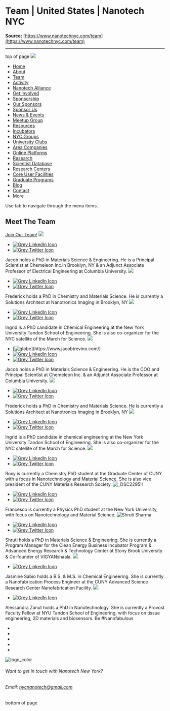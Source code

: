 # Team | United States | Nanotech NYC

**Source:** [https://www.nanotechnyc.com/team](https://www.nanotechnyc.com/team)

---

top of page
[![](https://static.wixstatic.com/media/08758d_7d20c73eab55413cb85b9725de9dddc7~/v1/fill/w_160,h_44,al_c,q_85,usm_0.66_1.00_0.01,enc_avif,quality_auto/)](https://www.nanotechnyc.com)
* [Home](https://www.nanotechnyc.com)
* [About](https://www.nanotechnyc.com/about)
* [Team](https://www.nanotechnyc.com/team)
* [Activity](https://www.nanotechnyc.com/activity)
* [Nanotech Alliance](https://www.nanotechnyc.com/nanotech-alliance)
* [Get Involved](https://www.nanotechnyc.com/get-involved)
* [Sponsorship](https://www.nanotechnyc.com/copy-of-sponsorship)
* [Our Sponsors](https://www.nanotechnyc.com/copy-of-our-sponsors)
* [Sponsor Us](https://www.nanotechnyc.com/sponsor)
* [News & Events](https://www.nanotechnyc.com/newsevents)
* [Meetup Group](https://www.nanotechnyc.com/meetup-group)
* [Resources](https://www.nanotechnyc.com/resources)
* [Incubators](https://www.nanotechnyc.com/incubators)
* [NYC Groups](https://www.nanotechnyc.com/nyc-groups)
* [University Clubs](https://www.nanotechnyc.com/university-clubs)
* [Area Companies](https://www.nanotechnyc.com/nyc-area-companies)
* [Online Platforms](https://www.nanotechnyc.com/online-platforms)
* [Research](https://www.nanotechnyc.com/nyc-research)
* [Scientist Database](https://www.nanotechnyc.com/scientistdatabase)
* [Research Centers](https://www.nanotechnyc.com/research-centers)
* [Core User Facilities](https://www.nanotechnyc.com/coreuserfacilities)
* [Graduate Programs](https://www.nanotechnyc.com/graduateprograms)
* [Blog](https://www.nanotechnyc.com/blog)
* [Contact](https://www.nanotechnyc.com/contact)
* More

Use tab to navigate through the menu items.
## Meet The Team
[Join Our Team!](https://www.nanotechnyc.com/get-involved)
![](https://static.wixstatic.com/media/08758d_63107f6400b34c9a9a8b67f1daf44a2d~/v1/fill/w_216,h_217,al_c,q_80,usm_0.66_1.00_0.01,enc_avif,quality_auto/)

* [![Grey LinkedIn Icon](https://static.wixstatic.com/media//v1/fill/w_42,h_42,al_c,q_85,usm_0.66_1.00_0.01,enc_avif,quality_auto/)](https://www.linkedin.com/in/jacob-t-trevino/)
* [![Grey Twitter Icon](https://static.wixstatic.com/media//v1/fill/w_42,h_42,al_c,q_85,usm_0.66_1.00_0.01,enc_avif,quality_auto/)](https://twitter.com/JTrevinoNano)

Jacob holds a PhD in Materials Science & Engineering. He is a Principal Scientist at Chemeleon Inc.in Brooklyn, NY & an Adjunct Associate Professor of Electrical Engineering at Columbia University.
![](https://static.wixstatic.com/media/08758d_549d738dd031459199c76462c1a1fef5~/v1/fill/w_216,h_217,al_c,q_85,usm_0.66_1.00_0.01,enc_avif,quality_auto/)

* [![Grey LinkedIn Icon](https://static.wixstatic.com/media//v1/fill/w_42,h_42,al_c,q_85,usm_0.66_1.00_0.01,enc_avif,quality_auto/)](https://www.linkedin.com/in/frederick-a-pearsall-39159583/)
* [![Grey Twitter Icon](https://static.wixstatic.com/media//v1/fill/w_42,h_42,al_c,q_85,usm_0.66_1.00_0.01,enc_avif,quality_auto/)](https://twitter.com/fredbrobro)

Frederick holds a PhD in Chemistry and Materials Science. He is currently a Solutions Architect at Nanotronics Imaging in Brooklyn, NY
![](https://static.wixstatic.com/media/08758d_04ed9bcb532c405599e4f45314e2afbb~/v1/fill/w_210,h_217,al_c,q_80,usm_0.66_1.00_0.01,enc_avif,quality_auto/)

* [![Grey LinkedIn Icon](https://static.wixstatic.com/media//v1/fill/w_42,h_42,al_c,q_85,usm_0.66_1.00_0.01,enc_avif,quality_auto/)](https://www.linkedin.com/in/ingridjparedes/)
* [![Grey Twitter Icon](https://static.wixstatic.com/media//v1/fill/w_42,h_42,al_c,q_85,usm_0.66_1.00_0.01,enc_avif,quality_auto/)](https://twitter.com/ingridjoylyn)

Ingrid is a PhD candidate in Chemical Engineering at the New York University Tandon School of Engineering. She is also co-organizer for the NYC satellite of the March for Science.
[![](https://static.wixstatic.com/media/08758d_63107f6400b34c9a9a8b67f1daf44a2d~/v1/fill/w_216,h_217,al_c,q_80,usm_0.66_1.00_0.01,enc_avif,quality_auto/)](https://www.jacobtrevino.com/)

* [![globe](https://static.wixstatic.com/media/08758d_ce52dbf3583d4d4f8562785b155d9b2d~/v1/fill/w_42,h_42,al_c,q_85,usm_0.66_1.00_0.01,enc_avif,quality_auto/08758d_ce52dbf3583d4d4f8562785b155d9b2d~)](https://www.jacobtrevino.com/)
* [![Grey LinkedIn Icon](https://static.wixstatic.com/media//v1/fill/w_42,h_42,al_c,q_85,usm_0.66_1.00_0.01,enc_avif,quality_auto/)](https://www.linkedin.com/in/jacob-t-trevino/)
* [![Grey Twitter Icon](https://static.wixstatic.com/media//v1/fill/w_42,h_42,al_c,q_85,usm_0.66_1.00_0.01,enc_avif,quality_auto/)](https://twitter.com/JTrevinoNano)

Jacob holds a PhD in Materials Science & Engineering. He is the COO and Principal Scientist at Chemeleon Inc. & an Adjunct Associate Professor at Columbia University.
![](https://static.wixstatic.com/media/08758d_549d738dd031459199c76462c1a1fef5~/v1/fill/w_216,h_217,al_c,q_85,usm_0.66_1.00_0.01,enc_avif,quality_auto/)

* [![Grey LinkedIn Icon](https://static.wixstatic.com/media//v1/fill/w_42,h_42,al_c,q_85,usm_0.66_1.00_0.01,enc_avif,quality_auto/)](https://www.linkedin.com/in/frederick-a-pearsall-39159583/)
* [![Grey Twitter Icon](https://static.wixstatic.com/media//v1/fill/w_42,h_42,al_c,q_85,usm_0.66_1.00_0.01,enc_avif,quality_auto/)](https://twitter.com/fredbrobro)

Frederick holds a PhD in Chemistry and Materials Science. He is currently a Solutions Architect at Nanotronics Imaging in Brooklyn, NY
![](https://static.wixstatic.com/media/08758d_04ed9bcb532c405599e4f45314e2afbb~/v1/fill/w_210,h_217,al_c,q_80,usm_0.66_1.00_0.01,enc_avif,quality_auto/)

* [![Grey LinkedIn Icon](https://static.wixstatic.com/media//v1/fill/w_42,h_42,al_c,q_85,usm_0.66_1.00_0.01,enc_avif,quality_auto/)](https://www.linkedin.com/in/ingridjparedes/)
* [![Grey Twitter Icon](https://static.wixstatic.com/media//v1/fill/w_42,h_42,al_c,q_85,usm_0.66_1.00_0.01,enc_avif,quality_auto/)](https://twitter.com/ingridjoylyn)

Ingrid is a PhD candidate in chemical engineering at the New York University Tandon School of Engineering. She is also co-organizer for the NYC satellite of the March for Science.
![](https://static.wixstatic.com/media/08758d_0fbba0aba7fe46ff846980fe639e50cc~/v1/fill/w_210,h_217,al_c,q_80,usm_0.66_1.00_0.01,enc_avif,quality_auto/)

* [![Grey LinkedIn Icon](https://static.wixstatic.com/media//v1/fill/w_42,h_42,al_c,q_85,usm_0.66_1.00_0.01,enc_avif,quality_auto/)](https://www.linkedin.com/in/roxana-piotrowska-a389a255/)
* [![Grey Twitter Icon](https://static.wixstatic.com/media//v1/fill/w_42,h_42,al_c,q_85,usm_0.66_1.00_0.01,enc_avif,quality_auto/)](https://twitter.com/RoxyPiotrowska)

Roxy is currently a Chemistry PhD student at the Graduate Center of CUNY with a focus in Nanotechnology and Material Science. She is also vice president of the CUNY Materials Research Society.
![_DSC2295!!](https://static.wixstatic.com/media/f5d344_98ef2b84bc2e4376b081c65ae2f44855~/v1/fill/w_210,h_217,al_c,q_80,usm_0.66_1.00_0.01,enc_avif,quality_auto/_DSC2295!!)

* [![Grey LinkedIn Icon](https://static.wixstatic.com/media//v1/fill/w_42,h_42,al_c,q_85,usm_0.66_1.00_0.01,enc_avif,quality_auto/)](https://www.linkedin.com/in/francesco-lavini-2b1985148/)
* [![Grey Twitter Icon](https://static.wixstatic.com/media//v1/fill/w_42,h_42,al_c,q_85,usm_0.66_1.00_0.01,enc_avif,quality_auto/)](https://twitter.com/laviniolavini)

Francesco is currently a Physics PhD student at the New York University, with focus on Nanotechnology and Material Science.
![Shruti Sharma ](https://static.wixstatic.com/media/08758d_7a4e539af1e6472aa0c4f12114774c94~/v1/fill/w_216,h_217,al_c,q_80,usm_0.66_1.00_0.01,enc_avif,quality_auto/Shruti%20Sharma%)

* [![Grey LinkedIn Icon](https://static.wixstatic.com/media//v1/fill/w_42,h_42,al_c,q_85,usm_0.66_1.00_0.01,enc_avif,quality_auto/)](https://www.linkedin.com/in/shrutisharmasbu/)
* [![Grey Twitter Icon](https://static.wixstatic.com/media//v1/fill/w_42,h_42,al_c,q_85,usm_0.66_1.00_0.01,enc_avif,quality_auto/)](https://twitter.com/TheSTEMnist)

Shruti holds a PhD in Materials Science & Engineering. She is currently a Program Manager for the Clean Energy Business Incubator Program & Advanced Energy Research & Technology Center at Stony Brook University & Co-founder of VIGYANshaala.
![](https://static.wixstatic.com/media/08758d_05fd7906ad4f4749bbcaef521e324967~/v1/fill/w_216,h_217,al_c,q_80,usm_0.66_1.00_0.01,enc_avif,quality_auto/)

* [![Grey LinkedIn Icon](https://static.wixstatic.com/media//v1/fill/w_42,h_42,al_c,q_85,usm_0.66_1.00_0.01,enc_avif,quality_auto/)](https://www.linkedin.com/in/jasmine-sabio-57931675/)

Jasmine Sabio holds a B.S. & M.S. in Chemical Engineering. She is currently a Nanofabrication Process Engineer at the CUNY Advanced Science Research Center Nanofabrication Facility. 
![](https://static.wixstatic.com/media/f5d344_13bc1028be9141758c8963520387c1a0~/v1/fill/w_216,h_217,al_c,q_80,usm_0.66_1.00_0.01,enc_avif,quality_auto/)

* [![Grey LinkedIn Icon](https://static.wixstatic.com/media//v1/fill/w_42,h_42,al_c,q_85,usm_0.66_1.00_0.01,enc_avif,quality_auto/)](https://www.linkedin.com/in/alessandra-zanut-7a626130/)

Alessandra Zanut holds a PhD in Nanotechnology. She is currently a Provost Faculty Fellow at NYU Tandon School of Engineering, with focus on tissue engineering, 2D materials and biosensors.
Be #Nanofabulous 
* [](https://twitter.com/NanotechNyc)
* [](https://www.instagram.com/nanotechnyc/)
* [](https://www.facebook.com/nanotechnyc)
* [](https://www.linkedin.com/groups/8780846/)
* [](https://www.eventbrite.com/cc/nanotech-nyc-meetups-424319)

![logo_color ](https://static.wixstatic.com/media/08758d_c84849ec3f6a4cf69d3dee3ba6a67d0d~/v1/fill/w_101,h_51,al_c,q_85,usm_0.66_1.00_0.01,blur_3,enc_avif,quality_auto/logo_color%)
###### Want to get in touch with Nanotech New York?
###### Email: nycnanotech@gmail.com
bottom of page